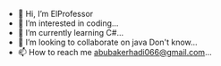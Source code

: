 - 👋 Hi, I’m ElProfessor
- 👀 I’m interested in coding...
- 🌱 I’m currently learning C#...
- 💞️ I’m looking to collaborate on java Don't know...
- 📫 How to reach me abubakerhadi066@gmail.com...

<!---
Abubaker1hadi/Abubaker1hadi is a ✨ special ✨ repository because its `README.md` (this file) appears on your GitHub profile.
You can click the Preview link to take a look at your changes.
--->
